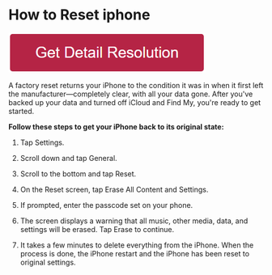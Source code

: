 # How to Reset iphone

[![How to Reset iphone](redd.png)](https://github.com/techwedia/how-to-reset-iphone)

A factory reset returns your iPhone to the condition it was in when it first left the manufacturer—completely clear, with all your data gone. After you've backed up your data and turned off iCloud and Find My, you're ready to get started.

**Follow these steps to get your iPhone back to its original state:**

1. Tap Settings.

2. Scroll down and tap General.

3. Scroll to the bottom and tap Reset.

4. On the Reset screen, tap Erase All Content and Settings.

5. If prompted, enter the passcode set on your phone.

6. The screen displays a warning that all music, other media, data, and settings will be erased. Tap Erase to continue.

7. It takes a few minutes to delete everything from the iPhone. When the process is done, the iPhone restart and the iPhone has been reset to original settings.
